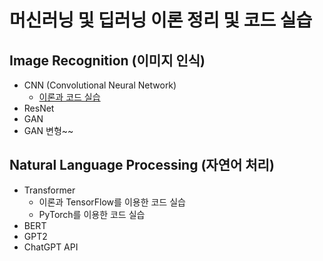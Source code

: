 # 머신러닝 및 딥러닝 이론 정리 및 코드 실습

## Image Recognition (이미지 인식)
- CNN (Convolutional Neural Network)
  - [이론과 코드 실습](https://github.com/JKyeob/deeplearning_study_practice/blob/main/Image_CNN.ipynb)
- ResNet
- GAN
- GAN 변형~~

## Natural Language Processing (자연어 처리)
- Transformer
  - 이론과 TensorFlow를 이용한 코드 실습
  - PyTorch를 이용한 코드 실습
- BERT
- GPT2
- ChatGPT API
